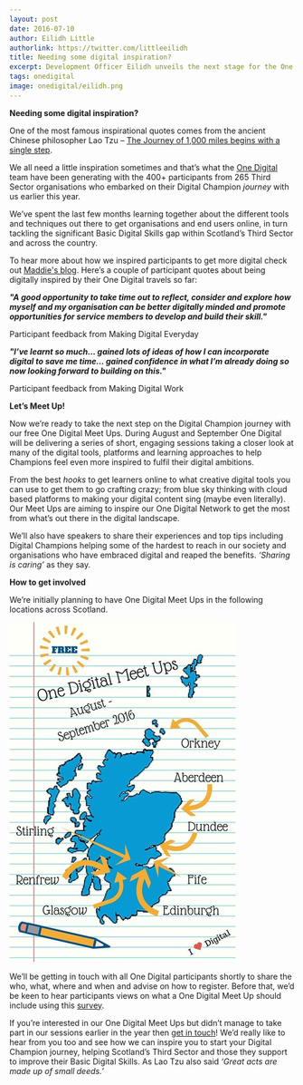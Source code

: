 ```yaml
---
layout: post
date: 2016-07-10
author: Eilidh Little
authorlink: https://twitter.com/littleeilidh
title: Needing some digital inspiration?
excerpt: Development Officer Eilidh unveils the next stage for the One Digital project 
tags: onedigital
image: onedigital/eilidh.png
---
```


<strong>Needing some digital inspiration?</strong>

One of the most famous inspirational quotes comes from the ancient Chinese philosopher Lao Tzu – [The Journey of 1,000 miles begins with a single step](http://www.bbc.co.uk/worldservice/learningenglish/movingwords/shortlist/laotzu.shtml).

We all need a little inspiration sometimes and that’s what the [One Digital](http://digital.scvo.org.uk/onedigital/) team have been generating with the 400+ participants from 265 Third Sector organisations who embarked on their Digital Champion <i>journey</i> with us earlier this year.

We’ve spent the last few months learning together about the different tools and techniques out there to get organisations and end users online, in turn tackling the significant Basic Digital Skills gap within Scotland’s Third Sector and across the country.

To hear more about how we inspired participants to get more digital check out [Maddie's blog](http://digital.scvo.org.uk/onedigital/blog/onedigitalinnumbers). Here’s a couple of participant quotes about being digitally inspired by their One Digital travels so far:


<strong><i>"A good opportunity to take time out to reflect, consider and explore how myself and my organisation can be better digitally minded and promote opportunities for service members to develop and build their skill."</i></strong>

  Participant feedback from Making Digital Everyday


<strong><i>"I’ve learnt so much… gained lots of ideas of how I can incorporate digital to save me time… gained confidence in what I’m already doing so now looking forward to building on this."</i></strong>

  Participant feedback from Making Digital Work

<strong>Let’s Meet Up!</strong>

Now we’re ready to take the next step on the Digital Champion journey with our free One Digital Meet Ups. During August and September One Digital will be delivering a series of short, engaging sessions taking a closer look at many of the digital tools, platforms and learning approaches to help Champions feel even more inspired to fulfil their digital ambitions.

From the best <i>hooks</i> to get learners online to what creative digital tools you can use to get them to go crafting crazy; from blue sky thinking with cloud based platforms to making your digital content sing (maybe even literally). Our Meet Ups are aiming to inspire our One Digital Network to get the most from what’s out there in the digital landscape.

We’ll also have speakers to share their experiences and top tips including Digital Champions helping some of the hardest to reach in our society and organisations who have embraced digital and reaped the benefits. <i>‘Sharing is caring’</i> as they say.

<strong>How to get involved</strong>

We’re initially planning to have One Digital Meet Ups in the following locations across Scotland.

![Meet ups](/images/onedigital/elblogsmall.jpg)

We’ll be getting in touch with all One Digital participants shortly to share the who, what, where and when and advise on how to register. Before that, we’d be keen to hear participants views on what a One Digital Meet Up should include using this [survey](http://www.surveygizmo.eu/s3/90014240/One-Digital-Meet-Ups).

If you’re interested in our One Digital Meet Ups but didn’t manage to take part in our sessions earlier in the year then [get in touch](mailto:onedigital@scvo.org.uk)! We’d really like to hear from you too and see how we can inspire you to start your Digital Champion journey, helping Scotland’s Third Sector and those they support to improve their Basic Digital Skills. As Lao Tzu also said <i>‘Great acts are made up of small deeds.’</i>
